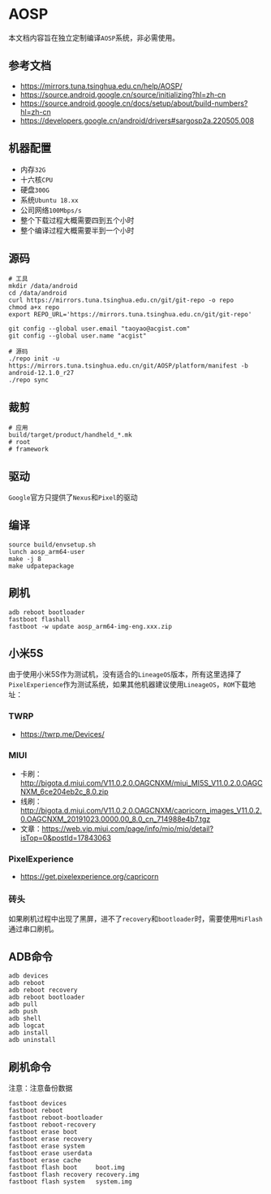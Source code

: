 # AOSP

本文档内容旨在独立定制编译`AOSP`系统，非必需使用。

## 参考文档

* https://mirrors.tuna.tsinghua.edu.cn/help/AOSP/
* https://source.android.google.cn/source/initializing?hl=zh-cn
* https://source.android.google.cn/docs/setup/about/build-numbers?hl=zh-cn
* https://developers.google.cn/android/drivers#sargosp2a.220505.008

## 机器配置

* 内存`32G`
* 十六核`CPU`
* 硬盘`300G`
* 系统`Ubuntu 18.xx`
* 公司网络`100Mbps/s`
* 整个下载过程大概需要四到五个小时
* 整个编译过程大概需要半到一个小时

## 源码

```
# 工具
mkdir /data/android
cd /data/android
curl https://mirrors.tuna.tsinghua.edu.cn/git/git-repo -o repo
chmod a+x repo
export REPO_URL='https://mirrors.tuna.tsinghua.edu.cn/git/git-repo'

git config --global user.email "taoyao@acgist.com"
git config --global user.name "acgist"

# 源码
./repo init -u https://mirrors.tuna.tsinghua.edu.cn/git/AOSP/platform/manifest -b android-12.1.0_r27
./repo sync
```

## 裁剪

```
# 应用
build/target/product/handheld_*.mk
# root
# framework
```

## 驱动

`Google`官方只提供了`Nexus`和`Pixel`的驱动

## 编译

```
source build/envsetup.sh
lunch aosp_arm64-user
make -j 8
make udpatepackage
```

## 刷机

```
adb reboot bootloader
fastboot flashall
fastboot -w update aosp_arm64-img-eng.xxx.zip
```

## 小米5S

由于使用小米5S作为测试机，没有适合的`LineageOS`版本，所有这里选择了`PixelExperience`作为测试系统，如果其他机器建议使用`LineageOS`，`ROM`下载地址：

### TWRP

* https://twrp.me/Devices/

### MIUI

* 卡刷：http://bigota.d.miui.com/V11.0.2.0.OAGCNXM/miui_MI5S_V11.0.2.0.OAGCNXM_6ce204eb2c_8.0.zip
* 线刷：http://bigota.d.miui.com/V11.0.2.0.OAGCNXM/capricorn_images_V11.0.2.0.OAGCNXM_20191023.0000.00_8.0_cn_714988e4b7.tgz
* 文章：https://web.vip.miui.com/page/info/mio/mio/detail?isTop=0&postId=17843063

### PixelExperience

* https://get.pixelexperience.org/capricorn

### 砖头

如果刷机过程中出现了黑屏，进不了`recovery`和`bootloader`时，需要使用`MiFlash`通过串口刷机。

## ADB命令

```
adb devices
adb reboot
adb reboot recovery
adb reboot bootloader
adb pull
adb push
adb shell
adb logcat
adb install
adb uninstall
```

## 刷机命令

注意：注意备份数据

```
fastboot devices
fastboot reboot
fastboot reboot-bootloader
fastboot reboot-recovery
fastboot erase boot
fastboot erase recovery
fastboot erase system
fastboot erase userdata
fastboot erase cache
fastboot flash boot     boot.img
fastboot flash recovery recovery.img
fastboot flash system   system.img
```
